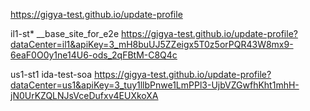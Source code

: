 https://gigya-test.github.io/update-profile

il1-st* __base_site_for_e2e https://gigya-test.github.io/update-profile?dataCenter=il1&apiKey=3_mH8buUJ5ZZeigx5T0z5orPQR43W8mx9-6eaF0O0y1ne14U6-ods_2qFBtM-C8Q4c

us1-st1 ida-test-soa https://gigya-test.github.io/update-profile?dataCenter=us1&apiKey=3_tuy1llbPnwe1LmPPl3-UjbVZGwfhKht1mhH-jN0UrKZQLNJsVceDufxv4EUXkoXA
